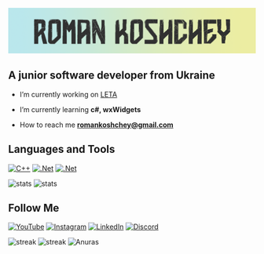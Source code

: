 ![Header](assets/header.png)

## A junior software developer from Ukraine

- I’m currently working on [LETA](https://github.com/Koshcher/LETA)

- I’m currently learning **c#, wxWidgets**

-  How to reach me **romankoshchey@gmail.com**

## Languages and Tools
[![C++](https://img.shields.io/badge/-C++-2c2c2c?style=for-the-badge&logo=C%2b%2b&logoColor=6296CC)](https://www.cplusplus.com/) 
[![.Net](https://img.shields.io/badge/-Framework-2c2c2c?style=for-the-badge&logo=.net&logoColor=E5D3FF)](https://docs.microsoft.com/en-us/dotnet/csharp/)
[![.Net](https://img.shields.io/badge/-wxWidgets-2c2c2c?style=for-the-badge)](https://www.wxwidgets.org/)

![stats](https://github-readme-stats.vercel.app/api/top-langs?username=koshcher&bg_color=30,bae7ec,eceda2&title_color=303030&text_color=303030&show_icons=true&locale=en&layout=compact)
![stats](https://github-readme-stats.vercel.app/api/top-langs?username=koshcher&show_icons=true&locale=en&layout=compact&theme=dracula)

## Follow Me
[![YouTube](https://img.shields.io/badge/-YouTube-2c2c2c?style=for-the-badge&logo=YouTube&logoColor=F76060)](https://www.youtube.com/channel/UC76gVI16vbdC1Bwa87bECyw)
[![Instagram](https://img.shields.io/badge/-Instagram-2c2c2c?style=for-the-badge&logo=instagram&logoColor=F754E2)](https://www.instagram.com/koshchey_sw/)
[![LinkedIn](https://img.shields.io/badge/-LinkedIn-2c2c2c?style=for-the-badge&logo=linkedin&logoColor=6296CC)](https://www.linkedin.com/in/roman-koshchey-0a7a03223/)
[![Discord](https://img.shields.io/badge/-Discord-2c2c2c?style=for-the-badge&logo=Discord&logoColor=6079F7)](https://discord.com/users/Koshcher#7607)

![streak](https://github-readme-streak-stats.herokuapp.com/?user=koshcher&bg_color=30,bae7ec,eceda2&title_color=303030&text_color=303030)
![streak](https://github-readme-streak-stats.herokuapp.com/?user=koshcher&theme=dracula)
![Anuras](https://github-readme-stats.vercel.app/api?username=anuraghazra&bg_color=30,e96443,904e95&title_color=fff&text_color=fff)

